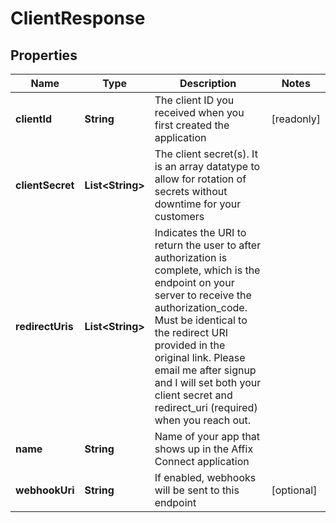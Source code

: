 

# ClientResponse


## Properties

Name | Type | Description | Notes
------------ | ------------- | ------------- | -------------
**clientId** | **String** | The client ID you received when you first created the application |  [readonly]
**clientSecret** | **List&lt;String&gt;** | The client secret(s). It is an array datatype to allow for rotation of secrets without downtime for your customers  | 
**redirectUris** | **List&lt;String&gt;** | Indicates the URI to return the user to after authorization is complete, which is the endpoint on your server to receive the authorization_code.  Must be identical to the redirect URI provided in the original link.  Please email me after signup and I will set both your client secret and redirect_uri (required) when you reach out.  | 
**name** | **String** | Name of your app that shows up in the Affix Connect application  | 
**webhookUri** | **String** | If enabled, webhooks will be sent to this endpoint  |  [optional]



